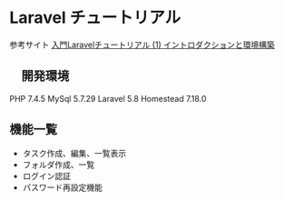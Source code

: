 # Laravel チュートリアル

参考サイト
[入門Laravelチュートリアル (1) イントロダクションと環境構築
](https://www.hypertextcandy.com/laravel-tutorial-introduction)


## 　開発環境

PHP 7.4.5
MySql 5.7.29
Laravel 5.8
Homestead 7.18.0


## 機能一覧
- タスク作成、編集、一覧表示
- フォルダ作成、一覧
- ログイン認証
- パスワード再設定機能
